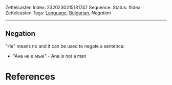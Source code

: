 Zettelcasten Index: 2320230215181747
Sequence:
Status: #idea
Zettelcasten Tags:  [Language](Language.md), [Bulgarian](Bulgarian.md), *Negation*

---

## Negation

"Не" means no and it can be used to negate a sentence:

* "Ана не е мъж" - Ana is not a man

# References
